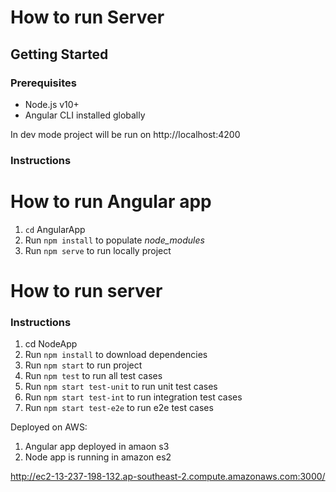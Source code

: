 
# How to run Server

## Getting Started

### Prerequisites

+ Node.js v10+
+ Angular CLI installed globally

In dev mode project will be run on http://localhost:4200

### Instructions

# How to run Angular app

1. `cd` AngularApp
2. Run `npm install` to populate *node_modules*
2. Run `npm serve` to run locally project



# How to run server

### Instructions

1. cd NodeApp
2. Run `npm install` to download dependencies 
3. Run `npm start` to run project
4. Run `npm test` to run all test cases
4. Run `npm start test-unit` to run unit test cases
6. Run `npm start test-int` to run integration test cases
7. Run `npm start test-e2e` to run e2e test cases

Deployed on AWS:

1. Angular app deployed in amaon s3
2. Node app is running in amazon es2

http://ec2-13-237-198-132.ap-southeast-2.compute.amazonaws.com:3000/
